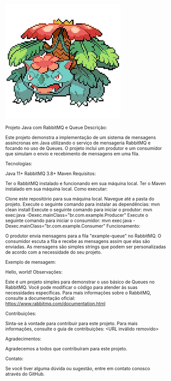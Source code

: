 <img src="venosaur pixel.webp">





Projeto Java com RabbitMQ e Queue
Descrição:

Este projeto demonstra a implementação de um sistema de mensagens assíncronas em Java utilizando o serviço de mensageria RabbitMQ e focando no uso de Queues. O projeto inclui um produtor e um consumidor que simulam o envio e recebimento de mensagens em uma fila.

Tecnologias:

Java 11+
RabbitMQ 3.8+
Maven
Requisitos:

Ter o RabbitMQ instalado e funcionando em sua máquina local.
Ter o Maven instalado em sua máquina local.
Como executar:

Clone este repositório para sua máquina local.
Navegue até a pasta do projeto.
Execute o seguinte comando para instalar as dependências:
mvn clean install
Execute o seguinte comando para iniciar o produtor:
mvn exec:java -Dexec.mainClass="br.com.example.Producer"
Execute o seguinte comando para iniciar o consumidor:
mvn exec:java -Dexec.mainClass="br.com.example.Consumer"
Funcionamento:

O produtor envia mensagens para a fila "example-queue" no RabbitMQ. O consumidor escuta a fila e recebe as mensagens assim que elas são enviadas. As mensagens são simples strings que podem ser personalizadas de acordo com a necessidade do seu projeto.

Exemplo de mensagem:

Hello, world!
Observações:

Este é um projeto simples para demonstrar o uso básico de Queues no RabbitMQ.
Você pode modificar o código para atender às suas necessidades específicas.
Para mais informações sobre o RabbitMQ, consulte a documentação oficial: https://www.rabbitmq.com/documentation.html

Contribuições:

Sinta-se à vontade para contribuir para este projeto. Para mais informações, consulte o guia de contribuições: <URL inválido removido>

Agradecimentos:

Agradecemos a todos que contribuíram para este projeto.

Contato:

Se você tiver alguma dúvida ou sugestão, entre em contato conosco através do GitHub.
